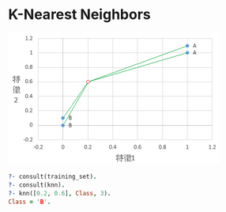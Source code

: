 # K-Nearest Neighbors

![](7788dfdc-388d-478a-a26c-500d19dc0ab0.png)

```prolog
?- consult(training_set).
?- consult(knn).
?- knn([0.2, 0.6], Class, 3).
Class = 'B'.
```
